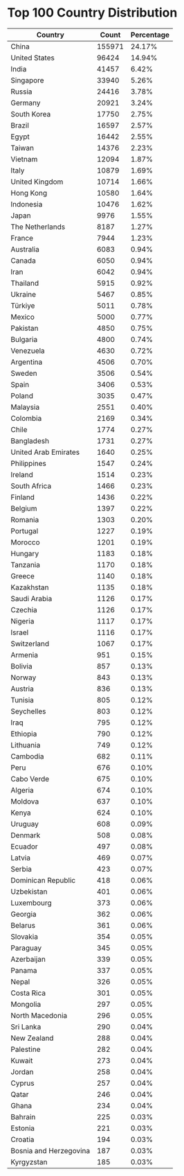 # Top 100 Country Distribution
| Country | Count | Percentage |
|----|----|----|
| China | 155971 | 24.17% |
| United States | 96424 | 14.94% |
| India | 41457 | 6.42% |
| Singapore | 33940 | 5.26% |
| Russia | 24416 | 3.78% |
| Germany | 20921 | 3.24% |
| South Korea | 17750 | 2.75% |
| Brazil | 16597 | 2.57% |
| Egypt | 16442 | 2.55% |
| Taiwan | 14376 | 2.23% |
| Vietnam | 12094 | 1.87% |
| Italy | 10879 | 1.69% |
| United Kingdom | 10714 | 1.66% |
| Hong Kong | 10580 | 1.64% |
| Indonesia | 10476 | 1.62% |
| Japan | 9976 | 1.55% |
| The Netherlands | 8187 | 1.27% |
| France | 7944 | 1.23% |
| Australia | 6083 | 0.94% |
| Canada | 6050 | 0.94% |
| Iran | 6042 | 0.94% |
| Thailand | 5915 | 0.92% |
| Ukraine | 5467 | 0.85% |
| Türkiye | 5011 | 0.78% |
| Mexico | 5000 | 0.77% |
| Pakistan | 4850 | 0.75% |
| Bulgaria | 4800 | 0.74% |
| Venezuela | 4630 | 0.72% |
| Argentina | 4506 | 0.70% |
| Sweden | 3506 | 0.54% |
| Spain | 3406 | 0.53% |
| Poland | 3035 | 0.47% |
| Malaysia | 2551 | 0.40% |
| Colombia | 2169 | 0.34% |
| Chile | 1774 | 0.27% |
| Bangladesh | 1731 | 0.27% |
| United Arab Emirates | 1640 | 0.25% |
| Philippines | 1547 | 0.24% |
| Ireland | 1514 | 0.23% |
| South Africa | 1466 | 0.23% |
| Finland | 1436 | 0.22% |
| Belgium | 1397 | 0.22% |
| Romania | 1303 | 0.20% |
| Portugal | 1227 | 0.19% |
| Morocco | 1201 | 0.19% |
| Hungary | 1183 | 0.18% |
| Tanzania | 1170 | 0.18% |
| Greece | 1140 | 0.18% |
| Kazakhstan | 1135 | 0.18% |
| Saudi Arabia | 1126 | 0.17% |
| Czechia | 1126 | 0.17% |
| Nigeria | 1117 | 0.17% |
| Israel | 1116 | 0.17% |
| Switzerland | 1067 | 0.17% |
| Armenia | 951 | 0.15% |
| Bolivia | 857 | 0.13% |
| Norway | 843 | 0.13% |
| Austria | 836 | 0.13% |
| Tunisia | 805 | 0.12% |
| Seychelles | 803 | 0.12% |
| Iraq | 795 | 0.12% |
| Ethiopia | 790 | 0.12% |
| Lithuania | 749 | 0.12% |
| Cambodia | 682 | 0.11% |
| Peru | 676 | 0.10% |
| Cabo Verde | 675 | 0.10% |
| Algeria | 674 | 0.10% |
| Moldova | 637 | 0.10% |
| Kenya | 624 | 0.10% |
| Uruguay | 608 | 0.09% |
| Denmark | 508 | 0.08% |
| Ecuador | 497 | 0.08% |
| Latvia | 469 | 0.07% |
| Serbia | 423 | 0.07% |
| Dominican Republic | 418 | 0.06% |
| Uzbekistan | 401 | 0.06% |
| Luxembourg | 373 | 0.06% |
| Georgia | 362 | 0.06% |
| Belarus | 361 | 0.06% |
| Slovakia | 354 | 0.05% |
| Paraguay | 345 | 0.05% |
| Azerbaijan | 339 | 0.05% |
| Panama | 337 | 0.05% |
| Nepal | 326 | 0.05% |
| Costa Rica | 301 | 0.05% |
| Mongolia | 297 | 0.05% |
| North Macedonia | 296 | 0.05% |
| Sri Lanka | 290 | 0.04% |
| New Zealand | 288 | 0.04% |
| Palestine | 282 | 0.04% |
| Kuwait | 273 | 0.04% |
| Jordan | 258 | 0.04% |
| Cyprus | 257 | 0.04% |
| Qatar | 246 | 0.04% |
| Ghana | 234 | 0.04% |
| Bahrain | 225 | 0.03% |
| Estonia | 221 | 0.03% |
| Croatia | 194 | 0.03% |
| Bosnia and Herzegovina | 187 | 0.03% |
| Kyrgyzstan | 185 | 0.03% |

